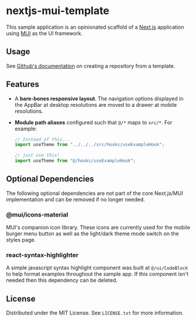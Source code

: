 # nextjs-mui-template

This sample application is an opinionated scaffold of
a [Next.js](https://nextjs.org) application using [MUI](https://mui.com/) as the UI framework.

## Usage

See [Github's documentation](https://docs.github.com/en/repositories/creating-and-managing-repositories/creating-a-repository-from-a-template) on creating a repository from a template.

## Features

- A **bare-bones responsive layout**. The navigation options displayed in the AppBar at desktop resolutions are moved to a drawer at mobile resolutions.
- **Module path aliases** configured such that `@/*` maps to `src/*`. For example:

  ```js
  // Instead of this...
  import useTheme from "../../../src/hooks/useExampleHook";

  // just use this!
  import useTheme from "@/hooks/useExampleHook";
  ```

## Optional Dependencies

The following optional dependencies are not part of the core Next.js/MUI implementation and can be removed if no longer needed.

### @mui/icons-material

MUI's companion icon library. These icons are currently used for the mobile burger menu button as well as the light/dark theme mode switch on the styles page.

### react-syntax-highlighter

A simple javascript syntax highlight component was built at `@/ui/CodeBlock` to help format examples throughout the sample app. If this component isn't needed then this dependency can be deleted.

## License

Distributed under the MIT License. See `LICENSE.txt` for more information.
